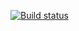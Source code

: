 [![Build status](https://ci.appveyor.com/api/projects/status/bq2v7dafwc5updir?svg=true)](https://ci.appveyor.com/project/zilyabayram/autojava-2-1-2)